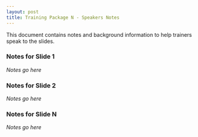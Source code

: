 ```yaml
---
layout: post
title: Training Package N - Speakers Notes
---
```


This document contains notes and background information to help trainers speak to the slides.

### Notes for Slide 1

_Notes go here_

### Notes for Slide 2

_Notes go here_

### Notes for Slide N

_Notes go here_
